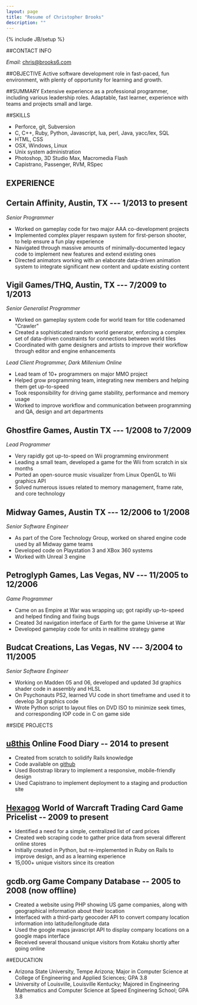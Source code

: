 ```yaml
---
layout: page
title: "Resume of Christopher Brooks"
description: ""
---
```

{% include JB/setup %}

##CONTACT INFO

_Email:_ chris@brooks6.com

##OBJECTIVE
Active software development role in fast-paced, fun environment, with plenty of opportunity for learning and growth.

##SUMMARY
Extensive experience as a professional programmer, including various leadership roles. Adaptable, fast learner, experience with teams and projects small and large.

##SKILLS

+ Perforce, git, Subversion
+ C, C++, Ruby, Python, Javascript, lua, perl, Java, yacc/lex, SQL
+ HTML, CSS
+ OSX, Windows, Linux
+ Unix system administration
+ Photoshop, 3D Studio Max, Macromedia Flash
+ Capistrano, Passenger, RVM, RSpec

## EXPERIENCE

## Certain Affinity, Austin, TX --- 1/2013 to present

*Senior Programmer*
+ Worked on gameplay code for two major AAA co-development projects
+ Implemented complex player respawn system for first-person shooter,
  to help ensure a fun play experience
+ Navigated through massive amounts of minimally-documented legacy code to 
  implement new features and extend existing ones
+ Directed animators working with an elaborate data-driven animation 
  system to integrate significant new content and update existing content

## Vigil Games/THQ, Austin, TX --- 7/2009 to 1/2013

*Senior Generalist Programmer*
+ Worked on gameplay system code for world team for title codenamed "Crawler"
+ Created a sophisticated random world generator, enforcing a complex set of data-driven
  constraints for connections between world tiles
+ Coordinated with game designers and artists to improve their workflow
  through editor and engine enhancements

*Lead Client Programmer, Dark Millenium Online*
+ Lead team of 10+ programmers on major MMO project
+ Helped grow programming team, integrating new members and helping them get up-to-speed
+ Took responsibility for driving game stability, performance and memory usage
+ Worked to improve workflow and communication between programming and QA, design and art departments


## Ghostfire Games, Austin TX --- 1/2008 to 7/2009	

*Lead Programmer*
+ Very rapidly got up-to-speed on Wii programming environment
+ Leading a small team, developed a game for the Wii from scratch in six months
+ Ported an open-source music visualizer from Linux OpenGL to Wii graphics API
+ Solved numerous issues related to memory management, frame rate, and core technology


## Midway Games, Austin TX --- 12/2006 to 1/2008

*Senior Software Engineer*
+ As part of the Core Technology Group, worked on shared engine code used by all Midway game teams
+ Developed code on Playstation 3 and XBox 360 systems
+ Worked with Unreal 3 engine


## Petroglyph Games, Las Vegas, NV --- 11/2005 to 12/2006

*Game Programmer*
+ Came on as Empire at War was wrapping up; got rapidly up-to-speed and helped finding and fixing bugs
+ Created 3d navigation interface of Earth for the game Universe at War
+ Developed gameplay code for units in realtime strategy game



## Budcat Creations, Las Vegas, NV --- 3/2004 to 11/2005

*Senior Software Engineer*
+ Working on Madden 05 and 06, developed and updated 3d graphics shader code in assembly and HLSL
+ On Psychonauts PS2, learned VU code in short timeframe and used it to develop 3d graphics code
+ Wrote Python script to layout files on DVD ISO to minimize seek times, and corresponding IOP code in C on game side


##SIDE PROJECTS

## [u8this](http://u8this.com) Online Food Diary -- 2014 to present

+ Created from scratch to solidify Rails knowledge
+ Code available on [github](https://github.com/csbrooks6/u8this)
+ Used Bootstrap library to implement a responsive, mobile-friendly design
+ Used Capistrano to implement deployment to a staging and production site

## [Hexagog](http://hexagog.com) World of Warcraft Trading Card Game Pricelist -- 2009 to present

+ Identified a need for a simple, centralized list of card prices
+ Created web scraping code to gather price data from several different online stores
+ Initially created in Python, but re-implemented in Ruby on Rails to improve design, and as a learning experience
+ 15,000+ unique visitors since its creation

## gcdb.org Game Company Database -- 2005 to 2008 (now offline)

+ Created a website using PHP showing US game companies, along with geographical information about their location
+ Interfaced with a third-party geocoder API to convert company location information into latitude/longitude data
+ Used the google maps javascript API to display company locations on a google maps interface
+ Received several thousand unique visitors from Kotaku shortly after going online

##EDUCATION

+ Arizona State University, Tempe Arizona; Major in Computer Science at College of Engineering and Applied Sciences; GPA 3.8
+ University of Louisville, Louisville Kentucky; Majored in Engineering Mathematics and Computer Science at Speed Engineering School; GPA 3.8
